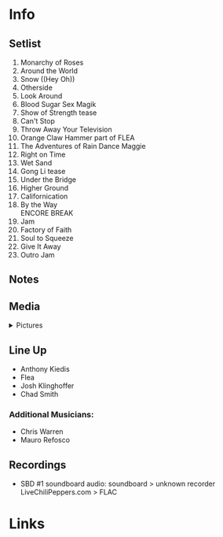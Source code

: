 # Info

## Setlist

1. Monarchy of Roses
2. Around the World
3. Snow ((Hey Oh))
4. Otherside
5. Look Around
6. Blood Sugar Sex Magik
7. Show of Strength tease
8. Can't Stop
9. Throw Away Your Television
10. Orange Claw Hammer part of FLEA
11. The Adventures of Rain Dance Maggie
12. Right on Time
13. Wet Sand
14. Gong Li tease
15. Under the Bridge
16. Higher Ground
17. Californication
18. By the Way
<br> ENCORE BREAK
19. Jam
20. Factory of Faith
21. Soul to Squeeze
22. Give It Away
23. Outro Jam

## Notes

## Media 

<details>
  <summary>Pictures</summary>
  <!--<img alt="Setlist" title="Setlist" src="_.jpg" height="200" />
  <img alt="Flyer" title="Flyer" src="_.jpg" height="200" />-->
</details>

## Line Up

* Anthony Kiedis
* Flea
* Josh Klinghoffer
* Chad Smith

### Additional Musicians:

* Chris Warren  
* Mauro Refosco

## Recordings

* SBD #1 soundboard audio: soundboard > unknown recorder LiveChiliPeppers.com > FLAC

# Links
